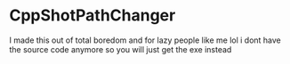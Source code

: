 # CppShotPathChanger
I made this out of total boredom and for lazy people like me lol
i dont have the source code anymore so you will just get the exe instead
